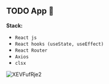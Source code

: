 ##  TODO App :page_with_curl:

**Stack:**

- `React js`
- `React hooks (useState, useEffect)`
- `React Router`
- `Axios`
- `clsx`

![XEVFufRje2](https://user-images.githubusercontent.com/56913908/113224802-e2092f80-9294-11eb-9e4a-f1e07c88eb02.gif)
